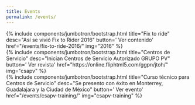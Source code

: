 ```yaml
---
title: Events
permalink: /events/
---
```

<section class="row">
  <article class="col-12 col-md-6 pb-4">
    {%  include components/jumbotron/bootstrap.html
        title="Fix to ride"
        desc="Así se vivió Fix to Rider 2016"
        button='<i class="fas fa-video"></i> Ver contenido'
        href="/events/fix-to-ride-2016/"
        img="2016"
    %}
  </article>
  <article class="col-12 col-md-6 pb-4">
    {%  include components/jumbotron/bootstrap.html
        title="Centros de Servicio"
        desc="Inician Centros de Servicio Autorizado GRUPO PV"
        button='<i class="far fa-newspaper"></i> Ver revista'
        href="https://online.fliphtml5.com/ggpn/jtoh/"
        img="csapv"
    %}
  </article>
  <article class="col-12 col-md-6 pb-4">
    {%  include components/jumbotron/bootstrap.html
        title="Curso técnico para Centros de Servicio"
        desc="Se presento con éxito en Monterrey, Guadalajara y la Ciudad de México"
        button='<i class="far fa-newspaper"></i> Ver evento'
        href="/events/csapv-training/"
        img="csapv-training"
    %}
  </article>
</section>
